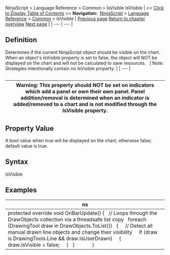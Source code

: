 ﻿
NinjaScript \> Language Reference \> Common \> IsVisible
IsVisible
| \<\< [Click to Display Table of Contents](isvisible.md) \>\> **Navigation:**     [NinjaScript](ninjascript.md) \> [Language Reference](language_reference_wip.md) \> [Common](common.md) \> IsVisible | [Previous page](indicator_displayname.md) [Return to chapter overview](common.md) [Next page](name.md) |
| --- | --- |
## Definition
Determines if the current NinjaScript object should be visible on the chart. When an object's IsVisible property is set to false, the object will NOT be displayed on the chart and will not be calculated to save resources.
 
| Note: Strategies intentionally contain no IsVisible property. |
| --- |

## 
| Warning: This property should NOT be set on indicators which add a panel or own their own panel. Panel addition/removal is determined when an indicator is added/removed to a chart and is not modified through the IsVisible property. |
| --- |

## 
## Property Value
A bool value when true will be displayed on the chart; otherwise false; default value is true.
 
## Syntax
IsVisible
 
## Examples
| ns |
| --- |
| protected override void OnBarUpdate() {    // Loops through the DrawObjects collection via a threadsafe list copy    foreach (DrawingTool draw in DrawObjects.ToList())    {      // Detect all manual drawn line objects and change their visibility      if (draw is DrawingTools.Line \&\& draw.IsUserDrawn)      {          draw.IsVisible \= false;      }    }              } |
